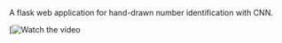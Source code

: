 A flask web application for hand-drawn number identification with CNN. 

[![Watch the video](https://www.youtube.com/watch?v=Zgc5S2tEogs)

